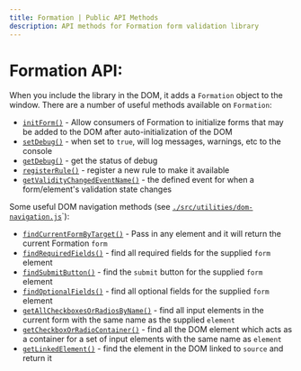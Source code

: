 ```yaml
---
title: Formation | Public API Methods
description: API methods for Formation form validation library
---
```


# Formation API:

When you include the library in the DOM, it adds a `Formation` object to the window. There are a number of useful
 methods available on `Formation`:

- [`initForm()`](https://github.com/ozzyogkush/formation/blob/master/src/formation-stamp.js#L110) - Allow consumers of Formation to initialize forms that may be added to the DOM after auto-initialization of the DOM
- [`setDebug()`](https://github.com/ozzyogkush/formation/blob/master/src/formation-stamp.js#L240) - when set to `true`, will log messages, warnings, etc to the console
- [`getDebug()`](https://github.com/ozzyogkush/formation/blob/master/src/formation-stamp.js#L225) - get the status of debug
- [`registerRule()`](https://github.com/ozzyogkush/formation/blob/master/src/formation-stamp.js#L176) - register a new rule to make it available
- [`getValidityChangedEventName()`](https://github.com/ozzyogkush/formation/blob/master/src/event-handlers/event-definitions-stamp.js#L312) - the defined event for when a form/element's validation state changes

Some useful DOM navigation methods (see [`./src/utilities/dom-navigation.js`](https://github.com/ozzyogkush/formation/blob/master/src/utilities/dom-navigation.js)`):

- [`findCurrentFormByTarget()`](https://github.com/ozzyogkush/formation/blob/master/src/utilities/dom-navigation.js#L172) - Pass in any element and it will return the current Formation `form` 
- [`findRequiredFields()`](https://github.com/ozzyogkush/formation/blob/master/src/utilities/dom-navigation.js#L191) - find all required fields for the supplied `form` element
- [`findSubmitButton()`](https://github.com/ozzyogkush/formation/blob/master/src/utilities/dom-navigation.js#L221) - find the `submit` button for the supplied `form` element
- [`findOptionalFields()`](https://github.com/ozzyogkush/formation/blob/master/src/utilities/dom-navigation.js#L206) - find all optional fields for the supplied `form` element
- [`getAllCheckboxesOrRadiosByName()`](https://github.com/ozzyogkush/formation/blob/master/src/utilities/dom-navigation.js#L275) - find all input elements in the current form with the same name as the supplied `element`
- [`getCheckboxOrRadioContainer()`](https://github.com/ozzyogkush/formation/blob/master/src/utilities/dom-navigation.js#L257) - find all the DOM element which acts as a container for a set of input elements with the same name as `element`
- [`getLinkedElement()`](https://github.com/ozzyogkush/formation/blob/master/src/utilities/dom-navigation.js#L312) - find the element in the DOM linked to `source` and return it

